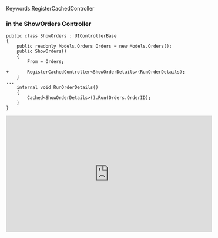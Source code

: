 ﻿Keywords:RegisterCachedController

### in the ShowOrders Controller
```csdiff
public class ShowOrders : UIControllerBase
{
    public readonly Models.Orders Orders = new Models.Orders();
    public ShowOrders()
    {
        From = Orders;

+       RegisterCachedController<ShowOrderDetails>(RunOrderDetails);
    }
...
    internal void RunOrderDetails()
    {
        Cached<ShowOrderDetails>().Run(Orders.OrderID);
    }
}
```


<iframe width="560" height="315" src="https://www.youtube.com/embed/dMemEF0K1Ek?list=PL1DEQjXG2xnKZADlPXY_P61ujx3lGsP6m" frameborder="0" allowfullscreen></iframe>